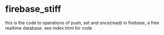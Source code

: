 # firebase_stiff
this is the code to operations of push, set and once(read) in firebase, a free realtime database.
see index.html for code
